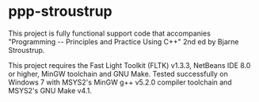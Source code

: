 # ppp-stroustrup

This project is fully functional support code that accompanies "Programming -- 
Principles and Practice Using C++" 2nd ed by Bjarne Stroustrup. 

This project requires the Fast Light Toolkit (FLTK) v1.3.3, NetBeans IDE 8.0 or 
higher, MinGW toolchain and GNU Make. Tested successfully on Windows 7 with 
MSYS2's MinGW g++ v5.2.0 compiler toolchain and MSYS2's GNU Make v4.1. 
